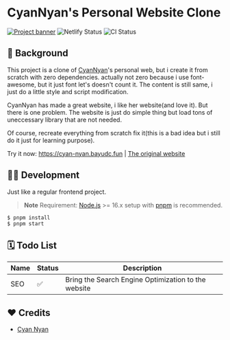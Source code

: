 # CyanNyan's Personal Website Clone

[![Project banner](https://media.discordapp.net/attachments/946013429200723989/1131479674581684254/banner_2.png)](https://cyan-nyan.bayudc.fun)
![Netlify Status](https://api.netlify.com/api/v1/badges/ee675194-386b-4627-920b-8f3b8e8df02a/deploy-status) ![CI Status](https://img.shields.io/github/actions/workflow/status/vrtpro/cyan-nyan/lint.yml?branch=master&label=CI&logo=github-actions&style=flat&labelColor=black)

## 📖 Background

<!-- what  -->

This project is a clone of [CyanNyan](https://github.com/CyanNyan)'s
personal web, but i create it from scratch with zero dependencies.
actually not zero because i use font-awesome, but it just font let's
doesn't count it. The content is still same, i just do a little style
and script modification.

<!-- why  -->

CyanNyan has made a great website, i like her website(and love it).
But there is one problem. The website is just do simple thing but load
tons of uneccessary library that are not needed.

<!-- how -->

Of course, recreate everything from scratch fix it(this is a bad idea
but i still do it just for learning purpose).

Try it now: https://cyan-nyan.bayudc.fun | [The original website](https://cyannyan.com)

## 🧑‍💻 Development

Just like a regular frontend project.

> **Note**
> Requirement: [Node.js](https://nodejs.org) >= 16.x setup with [pnpm](https://pnpm.io) is recommended.

```
$ pnpm install
$ pnpm start
```

## 🗓️ Todo List

| Name | Status | Description                                         |
| ---- | ------ | --------------------------------------------------- |
| SEO  | ✅     | Bring the Search Engine Optimization to the website |

## ❤️ Credits

-   [Cyan Nyan](https://github.com/CyanNyan)

